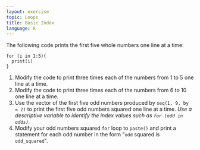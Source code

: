 ```yaml
---
layout: exercise
topic: Loops
title: Basic Index
language: R
---
```


The following code prints the first five whole numbers one line at a time:

```
for (i in 1:5){
  print(i)
}
```

1. Modify the code to print three times each of the numbers from 1 to 5 one line
   at a time.
2. Modify the code to print three times each of the numbers from 6 to 10 one
   line at a time.
3. Use the vector of the first five odd numbers produced by `seq(1, 9, by = 2)`
   to print the first five odd numbers squared one line at a time. *Use a
   descriptive variable to identify the index values such as `for (odd in 
   odds)`.*
4. Modify your odd numbers squared `for` loop to `paste()` and print a
   statement for each odd number in the form "`odd` squared is `odd_squared`".